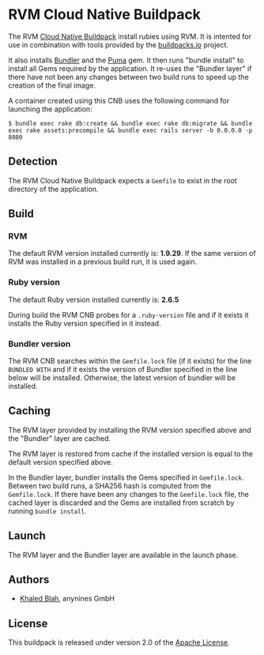 # RVM Cloud Native Buildpack

The RVM [Cloud Native Buildpack](https://buildpacks.io/) install rubies using
RVM. It is intented for use in combination with tools provided by the
[buildpacks.io](https://buildpacks.io/) project.

It also installs [Bundler](https://bundler.io/) and the
[Puma](https://puma.io/) gem. It then runs "bundle install" to install all Gems
required by the application. It re-uses the "Bundler layer" if there have not
been any changes between two build runs to speed up the creation of the final
image.

A container created using this CNB uses the following command for launching the
application:

```shell
$ bundle exec rake db:create && bundle exec rake db:migrate && bundle exec rake assets:precompile && bundle exec rails server -b 0.0.0.0 -p 8080
```

## Detection

The RVM Cloud Native Buildpack expects a `Gemfile` to exist in the root
directory of the application.

## Build

### RVM

The default RVM version installed currently is: **1.9.29**. If the same version
of RVM was installed in a previous build run, it is used again.

### Ruby version

The default Ruby version installed currently is: **2.6.5**

During build the RVM CNB probes for a `.ruby-version` file and if it exists
it installs the Ruby version specified in it instead.

### Bundler version

The RVM CNB searches within the `Gemfile.lock` file (if it exists) for the line
`BUNDLED WITH` and if it exists the version of Bundler specified in the line
below will be installed. Otherwise, the latest version of bundler will be
installed.

## Caching

The RVM layer provided by installing the RVM version specified above and the
"Bundler" layer are cached.

The RVM layer is restored from cache if the installed version is equal to the
default version specified above.

In the Bundler layer, bundler installs the Gems specified in `Gemfile.lock`.
Between two build runs, a SHA256 hash is computed from the `Gemfile.lock`. If
there have been any changes to the `Gemfile.lock` file, the cached layer is
discarded and the Gems are installed from scratch by running `bundle install`.

## Launch

The RVM layer and the Bundler layer are available in the launch phase.

## Authors

* [Khaled Blah](kblah@anynines.com), anynines GmbH

## License

This buildpack is released under version 2.0 of the [Apache License][a].

[a]: https://www.apache.org/licenses/LICENSE-2.0
